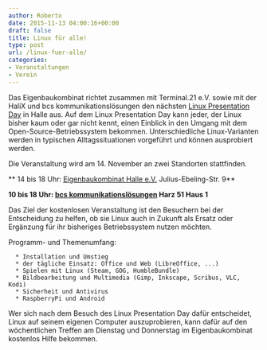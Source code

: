 ```yaml
---
author: Roberto
date: 2015-11-13 04:00:16+00:00
draft: false
title: Linux für alle!
type: post
url: /linux-fuer-alle/
categories:
- Veranstaltungen
- Verein
---
```


Das Eigenbaukombinat richtet zusammen mit Terminal.21 e.V. sowie mit der HaliX und bcs kommunikationslösungen den nächsten [Linux Presentation Day](https://www.linux-presentation-day.de/) in Halle aus. Auf dem Linux Presentation Day kann jeder, der Linux bisher kaum oder gar nicht kennt, einen Einblick in den Umgang mit dem Open-Source-Betriebssystem bekommen. Unterschiedliche Linux-Varianten werden in typischen Alltagssituationen vorgeführt und können ausprobiert werden.<!-- more -->

Die Veranstaltung wird am 14. November an zwei Standorten stattfinden.

** 14 bis 18 Uhr: [Eigenbaukombinat Halle e.V.](/anfahrt/) Julius-Ebeling-Str. 9**

**10 bis 18 Uhr: [bcs kommunikationslösungen](https://halle.it/linux-presentation-day/) Harz 51 Haus 1**

Das Ziel der kostenlosen Veranstaltung ist den Besuchern bei der Entscheidung zu helfen, ob sie Linux auch in Zukunft als Ersatz oder Ergänzung für ihr bisheriges Betriebssystem nutzen möchten.

Programm- und Themenumfang:



	  * Installation und Umstieg
	  * der tägliche Einsatz: Office und Web (LibreOffice, ...)
	  * Spielen mit Linux (Steam, GOG, HumbleBundle)
	  * Bildbearbeitung und Multimedia (Gimp, Inkscape, Scribus, VLC, Kodi)
	  * Sicherheit und Antivirus
	  * RaspberryPi und Android

Wer sich nach dem Besuch des Linux Presentation Day dafür entscheidet, Linux auf seinem eigenen Computer auszuprobieren, kann dafür auf den wöchentlichen Treffen am Dienstag und Donnerstag im Eigenbaukombinat kostenlos Hilfe bekommen.

